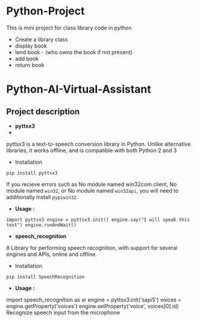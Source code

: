 # Python-Project
This is mini project for class library code in python

* Create a library class
* display book
* lend book - (who owns the book if not present)
* add book
* return book

# Python-AI-Virtual-Assistant
## Project description

* **pyttsx3**
* 
pyttsx3 is a text-to-speech conversion library in Python. Unlike alternative libraries, it works offline, and is compatible with both Python 2 and 3

* Installation

`pip install pyttsx3`

If you recieve errors such as No module named win32com.client, No module named `win32`, or No module named `win32api`, you will need to additionally install `pypiwin32`.

* **Usage :**

`import pyttsx3
engine = pyttsx3.init()
engine.say("I will speak this text")
engine.runAndWait()`

* **speech_recognition**
 
8 Library for performing speech recognition, with support for several engines and APIs, online and offline.

* Installation
 
`pip install SpeechRecognition`

* **Usage :**

import speech_recognition as sr
engine = pyttsx3.init('sapi5')
voices = engine.getProperty('voices')
engine.setProperty('voice', voices[0].id)
Recognize speech input from the microphone
